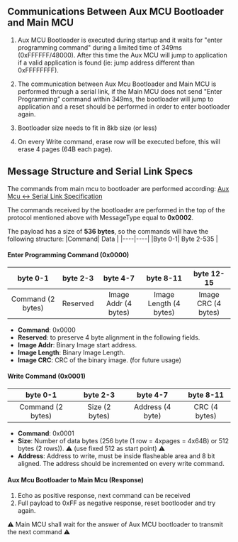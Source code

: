 ## Communications Between Aux MCU Bootloader and Main MCU
1. Aux MCU Bootloader is executed during startup and it waits for "enter programming command" during a limited time of 349ms (0xFFFFFF/48000). After this time the Aux MCU will jump to application if a valid application is found (ie: jump address different than 0xFFFFFFFF).
 
2. The communication between Aux Mcu Bootloader and Main MCU is performed through a serial link, if the Main MCU does not send "Enter Programming" command within 349ms, the bootloader will jump to application and a reset should be performed in order to enter bootloader again.

3. Bootloader size needs to fit in 8kb size (or less)
4. On every Write command, erase row will be executed before, this will erase 4 pages (64B each page).
  
## Message Structure and Serial Link Specs 
The commands from main mcu to bootloader are performed according:
[Aux Mcu <-> Serial Link Specification](aux_main_mcu_protocol.md)

The commands received by the bootloader are performed in the top of the protocol mentioned above with MessageType equal to __0x0002__.

The payload has a size of __536 bytes__, so the commands will have the following structure:
|Command| Data |
|----|----|
|Byte 0-1| Byte 2-535 |

#### Enter Programming Command (0x0000)
| byte 0-1 | byte 2-3 | byte 4-7 | byte 8-11 | byte 12-15 |
|:-:|:-:|:-:|:-:|:-:|
| Command (2 bytes) | Reserved | Image Addr (4 bytes) | Image Length (4 bytes) | Image CRC (4 bytes) |

- __Command__: 0x0000
- __Reserved__: to preserve 4 byte alignment in the following fields.
- __Image Addr__: Binary Image start address.
- __Image Length__: Binary Image Length.
- __Image CRC__: CRC of the binary image. (for future usage)

#### Write Command (0x0001)
| byte 0-1 | byte 2-3 | byte 4-7 | byte 8-11 | 
|:-:|:-:|:-:|:-:|
| Command (2 bytes) | Size (2 bytes) | Address (4 byte) | CRC (4 bytes) |

- __Command__: 0x0001
- __Size__: Number of data bytes (256 byte (1 row = 4xpages = 4x64B) or 512 bytes (2 rows)). :warning: (use fixed 512 as start point) :warning:
- __Address__: Address to write, must be inside flasheable area and 8 bit aligned. The address should be incremented on every write command.

#### Aux Mcu Bootloader to Main Mcu (Response)
1. Echo as positive response, next command can be received
2. Full payload to 0xFF as negative response, reset bootlooder and try again.

:warning: Main MCU shall wait for the answer of Aux MCU bootloader to transmit the next command :warning: